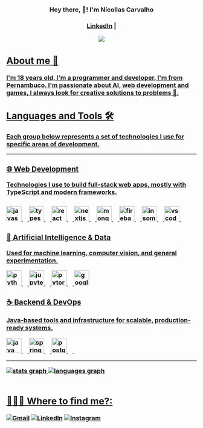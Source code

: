 <h3 align="center"> Hey there, 👋! I'm Nícollas Carvalho<h3>

<p align="center"> <a href="https://www.linkedin.com/in/n%C3%ADcollas-carvalho-a36057366/">LinkedIn</a> |
 <a href="https://portfolionicollascarvalho.com/mysite"<My Portfólio</a>
 
</p>



<p align="center">
  <img src="https://i.pinimg.com/originals/f9/57/6f/f9576fca9fc8ef79976a1d6327bbe9ae.gif"> 


## About me 👀

I'm 18 years old, I'm a programmer and developer, I'm from Pernambuco. I'm passionate about AI, web development and games, I always look for creative solutions to problems 🧠.

## Languages and Tools 🛠️

Each group below represents a set of technologies I use for specific areas of development.

---

### 🌐 Web Development
Technologies I use to build full-stack web apps, mostly with TypeScript and modern frameworks.
###

<div align="left">
  <img src="https://cdn.jsdelivr.net/gh/devicons/devicon/icons/javascript/javascript-original.svg" height="40" alt="javascript logo" />
  <img width="12" />
  <img src="https://cdn.jsdelivr.net/gh/devicons/devicon/icons/typescript/typescript-original.svg" height="40" alt="typescript logo"  />
  <img width="12" />
  <img src="https://cdn.jsdelivr.net/gh/devicons/devicon/icons/react/react-original.svg" height="40" alt="react logo"  />
  <img width="12" />
  <img src="https://cdn.jsdelivr.net/gh/devicons/devicon/icons/nextjs/nextjs-original.svg" height="40" alt="nextjs logo"  />
  <img width="12" />
  <img src="https://cdn.jsdelivr.net/gh/devicons/devicon/icons/mongodb/mongodb-original.svg" height="40" alt="mongodb logo"  />
  <img width="12" />
  <img src="https://cdn.jsdelivr.net/gh/devicons/devicon/icons/firebase/firebase-plain.svg" height="40" alt="firebase logo"  />
  <img width="12" />
  <img src="https://cdn.jsdelivr.net/gh/devicons/devicon/icons/insomnia/insomnia-original.svg" height="40" alt="insomnia logo"  />
  <img width="12" />
  <img src="https://cdn.jsdelivr.net/gh/devicons/devicon/icons/vscode/vscode-original.svg" height="40" alt="vscode logo"  />
  <img width="12" />
  
</div>

### 🤖 Artificial Intelligence & Data
Used for machine learning, computer vision, and general experimentation.

<div align="left">
  <img src="https://cdn.jsdelivr.net/gh/devicons/devicon/icons/python/python-original.svg" height="40" alt="python logo"  />
  <img width="12" />
  <img src="https://cdn.jsdelivr.net/gh/devicons/devicon/icons/jupyter/jupyter-original.svg" height="40" alt="jupyter logo"  />
  <img width="12" />
  <img src="https://cdn.simpleicons.org/pytorch/EE4C2C" height="40" alt="pytorch logo"  />
  <img width="12" />
  <img src="https://cdn.jsdelivr.net/gh/devicons/devicon/icons/googlecloud/googlecloud-original.svg" height="40" alt="googlecloud logo"  
</div>

### ☕ Backend & DevOps
Java-based tools and infrastructure for scalable, production-ready systems.

<div align="left">
  <img src="https://cdn.jsdelivr.net/gh/devicons/devicon/icons/java/java-original.svg" height="40" alt="java logo"  />
  <img width="12" />
  <img src="https://cdn.simpleicons.org/spring/6DB33F" height="40" alt="spring logo"  />
  <img width="12" />
  <img src="https://cdn.jsdelivr.net/gh/devicons/devicon/icons/postgresql/postgresql-original.svg" height="40" alt="postgresql logo"  />
  <img width="12" />
  <img width="12" />
 
</div>

---

<div align="left">
  <img src="https://github-readme-stats.vercel.app/api?username=nicollascarvalh0&hide_title=false&hide_rank=false&show_icons=true&include_all_commits=true&count_private=true&disable_animations=false&theme=nord&locale=en&hide_border=false&order=1" alt="stats graph"  />
  <img src="https://github-readme-stats.vercel.app/api/top-langs?username=nicollascarvalh0&locale=en&hide_title=false&layout=compact&card_width=320&langs_count=8&theme=nord&hide_border=false&order=2" alt="languages graph"  />
</div>

<br>









## 👨🏻‍💻 Where to find me?:
<p align="left">
  <a href="mailto:nicollaascarvalho@gmail.com" title="Gmail">
  <img src="https://img.shields.io/badge/-Gmail-FF0000?style=flat-square&labelColor=FF0000&logo=gmail&logoColor=white&link=https://mail.google.com/mail/u/0/#inbox" alt="Gmail"/></a>
  <a href="https://www.linkedin.com/in/n%C3%ADcollas-carvalho-a36057366/" title="LinkedIn">
  <img src="https://img.shields.io/badge/-Linkedin-0e76a8?style=flat-square&logo=Linkedin&logoColor=white&link=LINK-DO-SEU-LINKEDIN" alt="LinkedIn"/></a>
  <a href="https://instagram.com/_nicollascarv/" title="Instagram">
  <img src="https://img.shields.io/badge/-Instagram-DF0174?style=flat-square&labelColor=DF0174&logo=instagram&logoColor=white&link=LINK-DO-SEU-INSTAGRAM" alt="Instagram"/></a>

 




